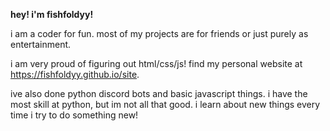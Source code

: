 <b>hey! i'm fishfoldyy!</b>

<p>i am a coder for fun. most of my projects are for friends or just purely as entertainment.</p>
<p>i am very proud of figuring out html/css/js! find my personal website at <a href=https://fishfoldyy.github.io/site/>https://fishfoldyy.github.io/site</a>.</p>
<p>ive also done python discord bots and basic javascript things. i have the most skill at python, but im not all that good. i learn about new things every time i try to do something new!</p>
